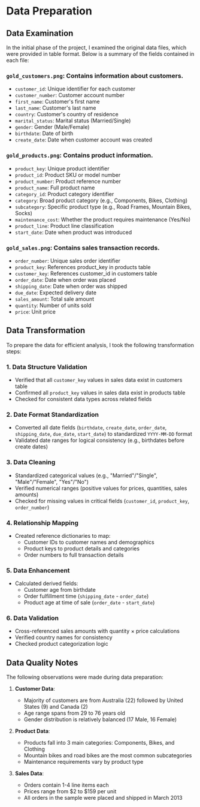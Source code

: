 # Data Preparation

## Data Examination

In the initial phase of the project, I examined the original data files, which were provided in table format. Below is a summary of the fields contained in each file:

### `gold_customers.png`: Contains information about customers.

- `customer_id`: Unique identifier for each customer  
- `customer_number`: Customer account number  
- `first_name`: Customer's first name  
- `last_name`: Customer's last name  
- `country`: Customer's country of residence  
- `marital_status`: Marital status (Married/Single)  
- `gender`: Gender (Male/Female)  
- `birthdate`: Date of birth  
- `create_date`: Date when customer account was created  

### `gold_products.png`: Contains product information.

- `product_key`: Unique product identifier  
- `product_id`: Product SKU or model number  
- `product_number`: Product reference number  
- `product_name`: Full product name  
- `category_id`: Product category identifier  
- `category`: Broad product category (e.g., Components, Bikes, Clothing)  
- `subcategory`: Specific product type (e.g., Road Frames, Mountain Bikes, Socks)  
- `maintenance_cost`: Whether the product requires maintenance (Yes/No)  
- `product_line`: Product line classification  
- `start_date`: Date when product was introduced  

### `gold_sales.png`: Contains sales transaction records.

- `order_number`: Unique sales order identifier  
- `product_key`: References product_key in products table  
- `customer_key`: References customer_id in customers table  
- `order_date`: Date when order was placed  
- `shipping_date`: Date when order was shipped  
- `due_date`: Expected delivery date  
- `sales_amount`: Total sale amount  
- `quantity`: Number of units sold  
- `price`: Unit price  

## Data Transformation

To prepare the data for efficient analysis, I took the following transformation steps:

### 1. Data Structure Validation
- Verified that all `customer_key` values in sales data exist in customers table
- Confirmed all `product_key` values in sales data exist in products table
- Checked for consistent data types across related fields

### 2. Date Format Standardization
- Converted all date fields (`birthdate`, `create_date`, `order_date`, `shipping_date`, `due_date`, `start_date`) to standardized `YYYY-MM-DD` format
- Validated date ranges for logical consistency (e.g., birthdates before create dates)

### 3. Data Cleaning
- Standardized categorical values (e.g., "Married"/"Single", "Male"/"Female", "Yes"/"No")
- Verified numerical ranges (positive values for prices, quantities, sales amounts)
- Checked for missing values in critical fields (`customer_id`, `product_key`, `order_number`)

### 4. Relationship Mapping
- Created reference dictionaries to map:
  - Customer IDs to customer names and demographics
  - Product keys to product details and categories
  - Order numbers to full transaction details

### 5. Data Enhancement
- Calculated derived fields:
  - Customer age from birthdate
  - Order fulfillment time (`shipping_date` - `order_date`)
  - Product age at time of sale (`order_date` - `start_date`)

### 6. Data Validation
- Cross-referenced sales amounts with quantity × price calculations
- Verified country names for consistency
- Checked product categorization logic

## Data Quality Notes

The following observations were made during data preparation:

1. **Customer Data**:
   - Majority of customers are from Australia (22) followed by United States (9) and Canada (2)
   - Age range spans from 29 to 76 years old
   - Gender distribution is relatively balanced (17 Male, 16 Female)

2. **Product Data**:
   - Products fall into 3 main categories: Components, Bikes, and Clothing
   - Mountain bikes and road bikes are the most common subcategories
   - Maintenance requirements vary by product type

3. **Sales Data**:
   - Orders contain 1-4 line items each
   - Prices range from $2 to $159 per unit
   - All orders in the sample were placed and shipped in March 2013
